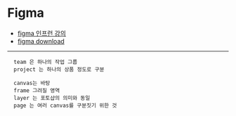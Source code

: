 # Figma

* [figma 인프런 강의](https://www.inflearn.com/course/%ED%94%BC%EA%B7%B8%EB%A7%88-%EC%9E%85%EB%AC%B8-%EC%9D%B8%ED%94%84%EB%9F%B0-%EC%98%A4%EB%A6%AC%EC%A7%80%EB%84%90/dashboard)
* [figma download](https://www.figma.com/downloads/)

---
```
  team 은 하나의 작업 그룹
  project 는 하나의 상품 정도로 구분
  
  canvas는 바탕
  frame 그려질 영역
  layer 는 포토샵의 의미와 동일
  page 는 여러 canvas를 구분짓기 위한 것
  
```

